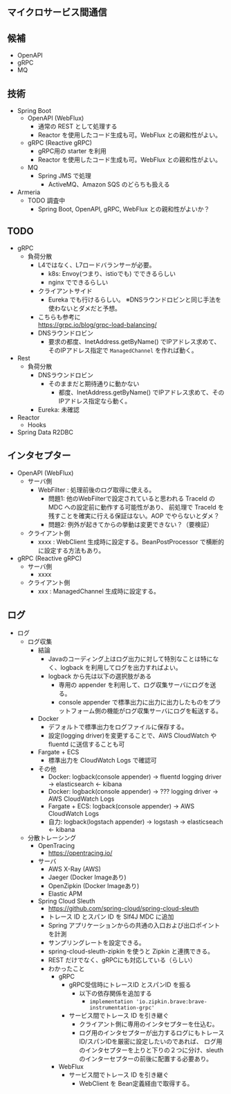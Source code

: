 マイクロサービス間通信
---

## 候補

- OpenAPI
- gRPC
- MQ

## 技術

- Spring Boot
  - OpenAPI (WebFlux)
    - 通常の REST として処理する
    - Reactor を使用したコード生成も可。WebFlux との親和性がよい。
  - gRPC (Reactive gRPC)
    - gRPC用の starter を利用
    - Reactor を使用したコード生成も可。WebFlux との親和性がよい。
  - MQ
    - Spring JMS で処理
      - ActiveMQ、Amazon SQS のどらちも扱える 
- Armeria
  - TODO 調査中
    - Spring Boot, OpenAPI, gRPC, WebFlux との親和性がよいか？

## TODO
- gRPC
  - 負荷分散
    - L4ではなく、L7ロードバランサーが必要。
      - k8s: Envoy(つまり、istioでも) でできるらしい
      - nginx でできるらしい
    - クライアントサイド
      - Eureka でも行けるらしい。
        ※DNSラウンドロビンと同じ手法を使わないとダメだと予想。
    - こちらも参考に  
      https://grpc.io/blog/grpc-load-balancing/
    - DNSラウンドロビン
      - 要求の都度、InetAddress.getByName() でIPアドレス求めて、そのIPアドレス指定で `ManagedChannel` を作れば動く。
- Rest
  - 負荷分散
    - DNSラウンドロビン
      - そのままだと期待通りに動かない
        - 都度、InetAddress.getByName() でIPアドレス求めて、そのIPアドレス指定なら動く。
    - Eureka: 未確認
- Reactor
  - Hooks
- Spring Data R2DBC

## インタセプター
- OpenAPI (WebFlux)
  - サーバ側
    - WebFilter : 処理前後のログ取得に使える。
      - 問題1: 他のWebFilterで設定されていると思われる TraceId の MDC への設定前に動作する可能性があり、
        前処理で TraceId を残すことを確実に行える保証はない。AOP でやらないとダメ？
      - 問題2: 例外が起きてからの挙動は変更できない？（要検証）
  - クライアント側
    - xxxx : WebClient 生成時に設定する。BeanPostProcessor で横断的に設定する方法もあり。 
- gRPC (Reactive gRPC)
  - サーバ側
    - xxxx
  - クライアント側
    - xxx : ManagedChannel 生成時に設定する。

## ログ
- ログ
  - ログ収集
    - 結論
      - Javaのコーディング上はログ出力に対して特別なことは特になく、logback を利用してログを出力すればよい。
      - logback から先は以下の選択肢がある
        - 専用の appender を利用して、ログ収集サーバにログを送る。
        - console appender で標準出力に出力に出力したものをプラットフォーム側の機能がログ収集サーバにログを転送する。
    - Docker
      - デフォルトで標準出力をログファイルに保存する。
      - 設定(logging driver)を変更することで、AWS CloudWatch や fluentd に送信することも可
    - Fargate + ECS
      - 標準出力を CloudWatch Logs で確認可
    - その他
      - Docker: logback(console appender) -> fluentd logging driver -> elasticsearch <- kibana
      - Docker: logback(console appender) -> ??? logging driver -> AWS CloudWatch Logs
      - Fargate + ECS: logback(console appender) -> AWS CloudWatch Logs
      - 自力: logback(logstach appender) -> logstash -> elasticseach <- kibana
  - 分散トレーシング
    - OpenTracing
      - https://opentracing.io/
    - サーバ
      - AWS X-Ray (AWS)
      - Jaeger (Docker Imageあり)
      - OpenZipkin (Docker Imageあり)
      - Elastic APM
    - Spring Cloud Sleuth
      - https://github.com/spring-cloud/spring-cloud-sleuth
      - トレース ID とスパン ID を Slf4J MDC に追加
      - Spring アプリケーションからの共通の入口および出口ポイントを計測
      - サンプリングレートを設定できる。
      - spring-cloud-sleuth-zipkin を使うと Zipkin と連携できる。
      - REST だけでなく、gRPCにも対応している（らしい）
      - わかったこと
        - gRPC
          - gRPC受信時にトレースID とスパンID を振る
            - 以下の依存関係を追加する
              - `implementation 'io.zipkin.brave:brave-instrumentation-grpc'`  
          - サービス間でトレース ID を引き継ぐ
            - クライアント側に専用のインタセプターを仕込む。
            - ログ用のインタセプターが出力するログにもトレースID/スパンIDを厳密に設定したいのであれば、
              ログ用のインタセプターを上りと下りの２つに分け、sleuth のインターセプターの前後に配置する必要あり。
        - WebFlux
          - サービス間でトレース ID を引き継ぐ
            - WebClient を Bean定義経由で取得する。
